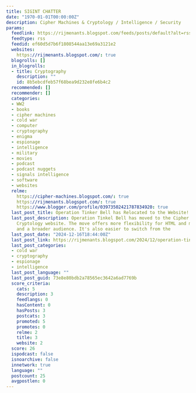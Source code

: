 ```yaml
---
title: SIGINT CHATTER
date: "1970-01-01T00:00:00Z"
description: Cipher Machines & Cryptology / Intelligence / Security
params:
  feedlink: https://rijmenants.blogspot.com/feeds/posts/default?alt=rss
  feedtype: rss
  feedid: ef60d5d7b6f1808544aa13e69a3121e2
  websites:
    https://rijmenants.blogspot.com/: true
  blogrolls: []
  in_blogrolls:
  - title: Cryptography
    description: ""
    id: 8b5ebcdfeb57f68bea9d232e8fe6b4c2
  recommended: []
  recommender: []
  categories:
  - WW2
  - books
  - cipher machines
  - cold war
  - computer
  - cryptography
  - enigma
  - espionage
  - intelligence
  - military
  - movies
  - podcast
  - podcast nuggets
  - signals intelligence
  - software
  - websites
  relme:
    https://cipher-machines.blogspot.com/: true
    https://rijmenants.blogspot.com/: true
    https://www.blogger.com/profile/03973502421787834920: true
  last_post_title: Operation Tinker Bell has Relocated to the Website!
  last_post_description: Operation Tinkel Bell has moved to the Cipher Machines and
    Cryptology website. The move offers more flexibility for HTML and maintenance,
    and a broader audience. It's also easier to switch from the
  last_post_date: "2024-12-16T18:44:00Z"
  last_post_link: https://rijmenants.blogspot.com/2024/12/operation-tinker-bell-has-relocated-to.html
  last_post_categories:
  - cold war
  - cryptography
  - espionage
  - intelligence
  last_post_language: ""
  last_post_guid: 73e8e80bdb2a78565ec3642a6ad7769b
  score_criteria:
    cats: 5
    description: 3
    feedlangs: 0
    hasContent: 0
    hasPosts: 3
    postcats: 3
    promoted: 5
    promotes: 0
    relme: 2
    title: 3
    website: 2
  score: 26
  ispodcast: false
  isnoarchive: false
  innetwork: true
  language: ""
  postcount: 25
  avgpostlen: 0
---
```

